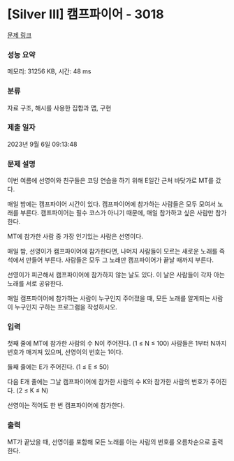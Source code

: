 # [Silver III] 캠프파이어 - 3018 

[문제 링크](https://www.acmicpc.net/problem/3018) 

### 성능 요약

메모리: 31256 KB, 시간: 48 ms

### 분류

자료 구조, 해시를 사용한 집합과 맵, 구현

### 제출 일자

2023년 9월 6일 09:13:48

### 문제 설명

<p>이번 여름에 선영이와 친구들은 코딩 연습을 하기 위해 E일간 근처 바닷가로 MT를 갔다.</p>

<p>매일 밤에는 캠프파이어 시간이 있다. 캠프파이어에 참가하는 사람들은 모두 모여서 노래를 부른다. 캠프파이어는 필수 코스가 아니기 때문에, 매일 참가하고 싶은 사람만 참가한다.</p>

<p>MT에 참가한 사람 중 가장 인기있는 사람은 선영이다. </p>

<p>매일 밤, 선영이가 캠프파이어에 참가한다면, 나머지 사람들이 모르는 새로운 노래를 즉석에서 만들어 부른다. 사람들은 모두 그 노래만 캠프파이어가 끝날 때까지 부른다.</p>

<p>선영이가 피곤해서 캠프파이어에 참가하지 않는 날도 있다. 이 날은 사람들이 각자 아는 노래를 서로 공유한다.</p>

<p>매일 캠프파이어에 참가하는 사람이 누구인지 주어졌을 때, 모든 노래를 알게되는 사람이 누구인지 구하는 프로그램을 작성하시오.</p>

### 입력 

 <p>첫째 줄에 MT에 참가한 사람의 수 N이 주어진다. (1 ≤ N ≤ 100) 사람들은 1부터 N까지 번호가 매겨져 있으며, 선영이의 번호는 1이다.</p>

<p>둘째 줄에는 E가 주어진다. (1 ≤ E ≤ 50)</p>

<p>다음 E개 줄에는 그날 캠프파이어에 참가한 사람의 수 K와 참가한 사람의 번호가 주어진다. (2 ≤ K ≤ N)</p>

<p>선영이는 적어도 한 번 캠프파이어에 참가한다.</p>

### 출력 

 <p>MT가 끝났을 때, 선영이를 포함해 모든 노래를 아는 사람의 번호를 오름차순으로 출력한다.</p>

